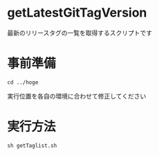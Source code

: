 # getLatestGitTagVersion

最新のリリースタグの一覧を取得するスクリプトです

# 事前準備

```
cd ../hoge
```

実行位置を各自の環境に合わせて修正してください

# 実行方法

```
sh getTaglist.sh
```
